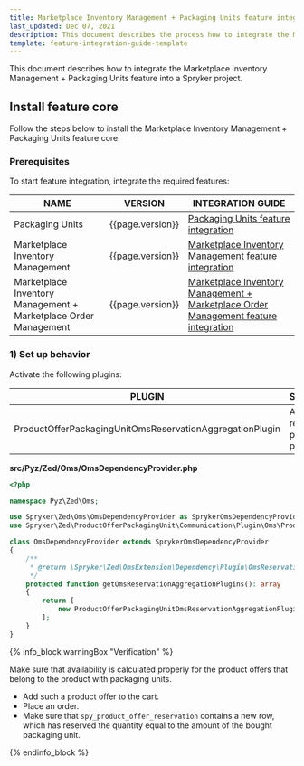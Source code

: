 ```yaml
---
title: Marketplace Inventory Management + Packaging Units feature integration
last_updated: Dec 07, 2021
description: This document describes the process how to integrate the Marketplace Inventory Management + Packaging Units feature into a Spryker project.
template: feature-integration-guide-template
---
```


This document describes how to integrate the Marketplace Inventory Management + Packaging Units feature into a Spryker project.

## Install feature core

Follow the steps below to install the Marketplace Inventory Management + Packaging Units feature core.

### Prerequisites

To start feature integration, integrate the required features:

| NAME | VERSION | INTEGRATION GUIDE |
|-|-|-|
| Packaging Units  | {{page.version}} | [Packaging Units feature integration](https://documentation.spryker.com/docs/packaging-unit-feature-integration)  |
| Marketplace Inventory Management | {{page.version}} | [Marketplace Inventory Management feature integration](/docs/marketplace/dev/feature-integration-guides/{{page.version}}/marketplace-product-inventory-management-feature-integration.html)  |
| Marketplace Inventory Management + Marketplace Order Management | {{page.version}} | [Marketplace Inventory Management + Marketplace Order Management feature integration](/docs/marketplace/dev/feature-integration-guides/{{page.version}}/marketplace-inventory-management-marketplace-order-management-feature-integration.html)  |

### 1) Set up behavior

Activate the following plugins:

| PLUGIN | SPECIFICATION | PREREQUISITES | NAMESPACE |
|-|-|-|-|
| ProductOfferPackagingUnitOmsReservationAggregationPlugin | Aggregates reservations for product offers packaging unit. |  | Spryker\Zed\ProductOfferPackagingUnit\Communication\Plugin\Oms |

**src/Pyz/Zed/Oms/OmsDependencyProvider.php**

```php
<?php

namespace Pyz\Zed\Oms;

use Spryker\Zed\Oms\OmsDependencyProvider as SprykerOmsDependencyProvider;
use Spryker\Zed\ProductOfferPackagingUnit\Communication\Plugin\Oms\ProductOfferPackagingUnitOmsReservationAggregationPlugin;

class OmsDependencyProvider extends SprykerOmsDependencyProvider
{
    /**
     * @return \Spryker\Zed\OmsExtension\Dependency\Plugin\OmsReservationAggregationPluginInterface[]
     */
    protected function getOmsReservationAggregationPlugins(): array
    {
        return [
            new ProductOfferPackagingUnitOmsReservationAggregationPlugin(),
        ];
    }
}
```

{% info_block warningBox "Verification" %}

Make sure that availability is calculated properly for the product offers that belong to the product with packaging units.

* Add such a product offer to the cart.
* Place an order.
* Make sure that `spy_product_offer_reservation` contains a new row, which has reserved the quantity equal to the amount of the bought packaging unit.

{% endinfo_block %}
